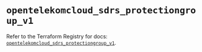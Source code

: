 # `opentelekomcloud_sdrs_protectiongroup_v1`

Refer to the Terraform Registry for docs: [`opentelekomcloud_sdrs_protectiongroup_v1`](https://registry.terraform.io/providers/opentelekomcloud/opentelekomcloud/1.36.20/docs/resources/sdrs_protectiongroup_v1).
